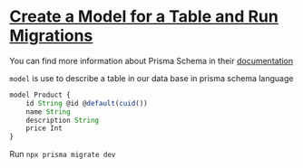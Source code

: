 # [Create a Model for a Table and Run Migrations](https://egghead.io/lessons/prisma-create-a-model-for-a-table-and-run-migrations)

<TimeStamp start="0:02" end="0:06">

You can find more information about Prisma Schema in their [documentation](https://www.prisma.io/docs/concepts/components/prisma-schema)

</TimeStamp>

<TimeStamp start="0:07" end="0:20">

`model` is use to describe a table in our data base in prisma schema language

```jsx
model Product {
    id String @id @default(cuid())
    name String
    description String 
    price Int
}
```

</TimeStamp>

<TimeStamp start="1:21" end="1:26">

Run `npx prisma migrate dev` 

</TimeStamp>
